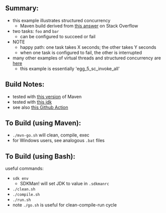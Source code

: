 
Summary:
---------

* this example illustrates structured concurrency
    - Maven build derived from [this answer](https://stackoverflow.com/a/73273975/12704) on Stack Overflow
* two tasks: `foo` and `bar`
    - can be configured to succeed or fail
* NOTE
    - happy path: one task takes X seconds; the other takes Y seconds
    - when one task is configured to fail, the other is interrupted
* many other examples of virtual threads and structured concurrency are [here](https://github.com/codetojoy/easter_eggs_for_java_loom)
    - this example is essentially 'egg_5_sc_invoke_all'

Build Notes:
------------

* tested with [this version](./Maven.version.md) of Maven 
* tested with [this jdk](./JDK.version.md)
* see also [this Github Action](../.github/workflows/build_egg_StackOverflow_73229247.yml)

To Build (using Maven):
---------------------

* `./mvn-go.sh` will clean, compile, exec 
* for Windows users, see analogous `.bat` files

To Build (using Bash):
----------------------

useful commands:

* `sdk env`
    - SDKMan! will set JDK to value in `.sdkmanrc`
* `./clean.sh`
* `./compile.sh`
* `./run.sh`
* note `./go.sh` is useful for clean-compile-run cycle

